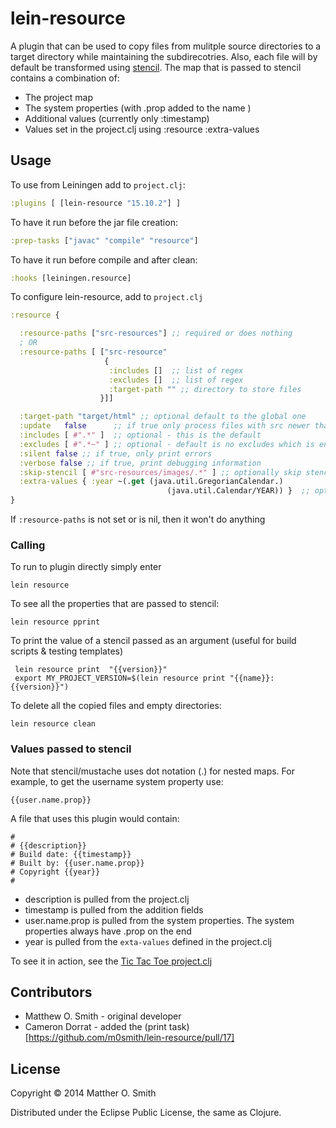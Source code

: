 # lein-resource

A plugin that can be used to copy files from mulitple source
directories to a target directory while maintaining the subdirecotries.  Also, each file
will by default be transformed using [stencil](https://github.com/davidsantiago/stencil).  The map 
that is passed to stencil contains a combination of:

* The project map
* The system properties (with .prop added to the name )
* Additional values (currently only :timestamp)
* Values set in the project.clj using :resource :extra-values

## Usage

To use from Leiningen add to `project.clj`:
```clojure
:plugins [ [lein-resource "15.10.2"] ] 
```
To have it run before the jar file creation:
```clojure
:prep-tasks ["javac" "compile" "resource"]
```
To have it run before compile and after clean:
```clojure
:hooks [leiningen.resource]
```
To configure lein-resource, add to `project.clj`
```clojure
:resource {

  :resource-paths ["src-resources"] ;; required or does nothing
  ; OR
  :resource-paths [ ["src-resource" 
                     {
                      :includes []  ;; list of regex
                      :excludes []  ;; list of regex
                      :target-path "" ;; directory to store files
                    }]]

  :target-path "target/html" ;; optional default to the global one
  :update   false      ;; if true only process files with src newer than dest
  :includes [ #".*" ]  ;; optional - this is the default
  :excludes [ #".*~" ] ;; optional - default is no excludes which is en empty vector
  :silent false ;; if true, only print errors
  :verbose false ;; if true, print debugging information
  :skip-stencil [ #"src-resources/images/.*" ] ;; optionally skip stencil processing - default is an empty vector
  :extra-values { :year ~(.get (java.util.GregorianCalendar.)
                                   (java.util.Calendar/YEAR)) }  ;; optional - default to nil
}
```
If `:resource-paths` is not set or is nil, then it won't do anything

### Calling

To run to plugin directly simply enter

    lein resource

To see all the properties that are passed to stencil:

    lein resource pprint


To print the value of a stencil passed as an argument (useful for build scripts & testing templates)

     lein resource print  "{{version}}"
     export MY_PROJECT_VERSION=$(lein resource print "{{name}}:{{version}}")


To delete all the copied files and empty directories:

    lein resource clean

### Values passed to stencil

Note that stencil/mustache uses dot notation (.) for nested maps.  For example, to get the username 
system property use:

    {{user.name.prop}}

A file that uses this plugin would contain:

    #
    # {{description}}
    # Build date: {{timestamp}}
    # Built by: {{user.name.prop}}
    # Copyright {{year}}
    #

* description is pulled from the project.clj
* timestamp is pulled from the addition fields
* user.name.prop is pulled from the system properties.  The system properties always have .prop on the end
* year is pulled from the `exta-values` defined in the project.clj

To see it in action, see the [Tic Tac Toe project.clj](https://github.com/m0smith/tic-tac-toe/blob/master/project.clj)

## Contributors
* Matthew O. Smith - original developer
* Cameron Dorrat - added the (print task)[https://github.com/m0smith/lein-resource/pull/17]

## License

Copyright &copy; 2014 Matther O. Smith

Distributed under the Eclipse Public License, the same as Clojure.
